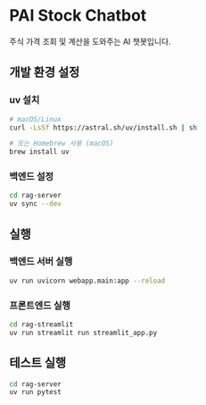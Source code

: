 # PAI Stock Chatbot

주식 가격 조회 및 계산을 도와주는 AI 챗봇입니다.

## 개발 환경 설정

### uv 설치
```bash
# macOS/Linux
curl -LsSf https://astral.sh/uv/install.sh | sh

# 또는 Homebrew 사용 (macOS)
brew install uv
```

### 백엔드 설정
```bash
cd rag-server
uv sync --dev
```

## 실행

### 백엔드 서버 실행
```bash
uv run uvicorn webapp.main:app --reload
```

### 프론트엔드 실행
```bash
cd rag-streamlit
uv run streamlit run streamlit_app.py
```

## 테스트 실행
```bash
cd rag-server
uv run pytest
```
